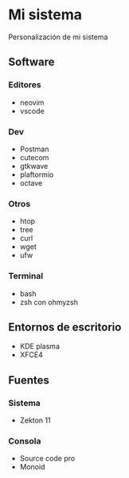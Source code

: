 # Mi sistema

Personalización de mi sistema

## Software

### Editores

* neovim
* vscode

### Dev

* Postman
* cutecom
* gtkwave
* plaftormio
* octave

### Otros

* htop
* tree
* curl
* wget
* ufw

### Terminal

* bash
* zsh con ohmyzsh

## Entornos de escritorio 

* KDE plasma
* XFCE4

## Fuentes

### Sistema

* Zekton 11

### Consola

* Source code pro
* Monoid
